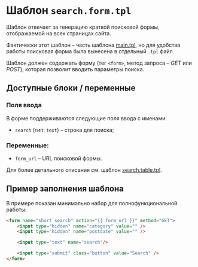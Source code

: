 # Шаблон `search.form.tpl`

Шаблон отвечает за генерацию краткой поисковой формы, отображаемой на всех страницах сайта.

Фактически этот шаблон – часть шаблона [main.tpl](templates/main.tpl.md), но для удобства работы поисковая форма была вынесена в отдельный `.tpl` файл.

Шаблон должен содержать форму (тег `<form>`, метод запроса – *GET* или *POST*), которая позволит вводить параметры поиска.

## Доступные блоки / переменные

### Поля ввода

В форме поддерживаются следующие поля ввода с именами:

- `search` (тип: `text`) – строка для поиска;

### Переменные:

- `form_url` – URL поисковой формы.

Для более детального описания см. шаблон [search.table.tpl](templates/search.table.tpl.md).

## Пример заполнения шаблона

В примере показан минимально набор для полнофункциональной работы:

```html
<form name="short_search" action="{{ form_url }}" method="GET">
    <input type="hidden" name="category" value="" />
    <input type="hidden" name="postdate" value="" />

    <input type="text" name="search"/>

    <input type="submit" class="button" value="Search" />
</form>
```
